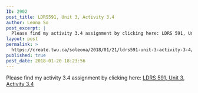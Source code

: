 ```yaml
---
ID: 2902
post_title: LDRS591, Unit 3, Activity 3.4
author: Leona So
post_excerpt: |
  Please find my activity 3.4 assignment by clicking here: LDRS 591, Unit 3, Activity 3.4
layout: post
permalink: >
  https://create.twu.ca/soleona/2018/01/21/ldrs591-unit-3-activity-3-4/
published: true
post_date: 2018-01-20 18:23:56
---
```

<p>Please find my activity 3.4 assignment by clicking here: <a href="http://create.twu.ca/soleona/files/2018/01/LDRS-591-Unit-3-Activity-3.4.pdf">LDRS 591, Unit 3, Activity 3.4</a></p>